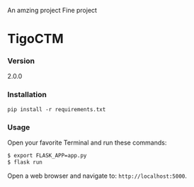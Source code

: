 An amzing project
Fine project
# TigoCTM

### Version
2.0.0

### Installation

`pip install -r requirements.txt`

### Usage
Open your favorite Terminal and run these commands:

```sh
$ export FLASK_APP=app.py
$ flask run
```

Open a web browser and navigate to: `http://localhost:5000`.
